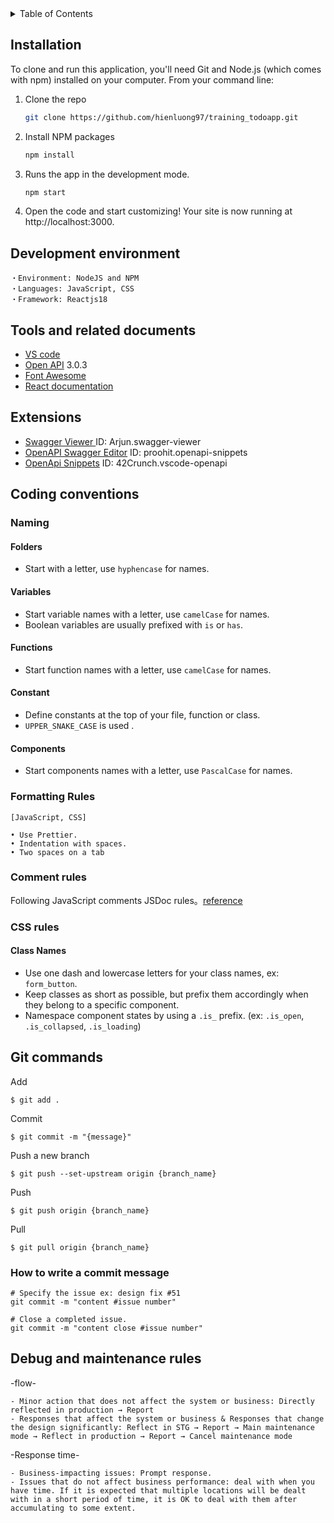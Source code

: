 <!-- TABLE OF CONTENTS -->
<details>
  <summary>Table of Contents</summary>
  <ol>
    <li><a href="#installation">Installation</a></li>
    <li><a href="#development-environment">Development environment</a></li>
    <li><a href="#tools-and-related-documents">Tools & related documents</a></li>
    <li><a href="#extensions">Extensions</a></li>
    <li>
      <a href="#coding-conventions">Coding conventions</a>
      <ul>
        <li><a href="#naming">Naming</a></li>
        <li><a href="#formatting-rules">Formatting Rules</a></li>
         <li><a href="#comment-rules">Comment rules</a></li>
         <li><a href="#css-rules">CSS rules</a></li>
         <li><a href="#git-commands">Git commands</a></li>
         <li><a href="#how-to-write-a-commit-message">How to write a commit message</a></li>
      </ul>
    </li>
    <li>
      <a href="#git-commands">Git commands</a>
      <ul>
         <li><a href="#git-commands">Git commands</a></li>
      </ul>
    </li>
    <li><a href="#debug-and-maintenance-rules">Debug and maintenance rules</a></li>
  </ol>
</details>

## Installation

To clone and run this application, you'll need Git and Node.js (which comes with npm) installed on your computer. From your command line:

1. Clone the repo
   ```sh
   git clone https://github.com/hienluong97/training_todoapp.git
   ```
2. Install NPM packages
   ```sh
   npm install
   ```
3. Runs the app in the development mode.
   ```sh
   npm start
   ```
4. Open the code and start customizing!
   Your site is now running at http://localhost:3000.

<!-- Development environment-->
## Development environment
```
・Environment: NodeJS and NPM
・Languages: JavaScript, CSS
・Framework: Reactjs18
```
## Tools and related documents

* [VS code ](https://code.visualstudio.com/)
* [Open API](https://swagger.io/)  3.0.3
* [Font Awesome](https://fontawesome.com)
* [React documentation ](https://reactjs.org/)
## Extensions

* [Swagger Viewer ](https://marketplace.visualstudio.com/items?itemName=Arjun.swagger-viewer) ID: Arjun.swagger-viewer
* [OpenAPI Swagger Editor](https://marketplace.visualstudio.com/items?itemName=42Crunch.vscode-openapi) ID: proohit.openapi-snippets
* [OpenApi Snippets](https://marketplace.visualstudio.com/items?itemName=proohit.openapi-snippets) ID: 42Crunch.vscode-openapi
## Coding conventions

### Naming
#### Folders
- Start with a letter, use `hyphencase` for names.
#### Variables
- Start variable names with a letter, use `camelCase` for names.
- Boolean variables are usually prefixed with `is` or `has`.

#### Functions
- Start function names with a letter, use `camelCase` for names.

#### Constant
- Define constants at the top of your file, function or class.
- `UPPER_SNAKE_CASE` is used .

#### Components
- Start components names with a letter, use `PascalCase` for names.
### Formatting Rules
```
[JavaScript, CSS] 

• Use Prettier.
• Indentation with spaces.
• Two spaces on a tab
```

### Comment rules
Following JavaScript comments JSDoc rules。[reference](https://www.typescriptlang.org/ja/docs/handbook/jsdoc-supported-types.html)
### CSS rules

#### Class Names
- Use one dash and lowercase letters for your class names, ex: `form_button`.
- Keep classes as short as possible, but prefix them accordingly when they belong to a specific component.
- Namespace component states by using a `.is_` prefix. (ex: `.is_open`, `.is_collapsed`, `.is_loading`)
​
## Git commands

Add
```
$ git add .
```
Commit
```
$ git commit -m "{message}"
```
Push a new branch
```
$ git push --set-upstream origin {branch_name}
```
Push
```
$ git push origin {branch_name}
```
Pull
```
$ git pull origin {branch_name}
```

### How to write a commit message
```
# Specify the issue ex: design fix #51
git commit -m "content #issue number"

# Close a completed issue.
git commit -m "content close #issue number"
```
## Debug and maintenance rules
-flow-
```
- Minor action that does not affect the system or business: Directly reflected in production → Report
- Responses that affect the system or business & Responses that change the design significantly: Reflect in STG → Report → Main maintenance mode → Reflect in production → Report → Cancel maintenance mode
```
-Response time-
```
- Business-impacting issues: Prompt response.
- Issues that do not affect business performance: deal with when you have time. If it is expected that multiple locations will be dealt with in a short period of time, it is OK to deal with them after accumulating to some extent.
```

